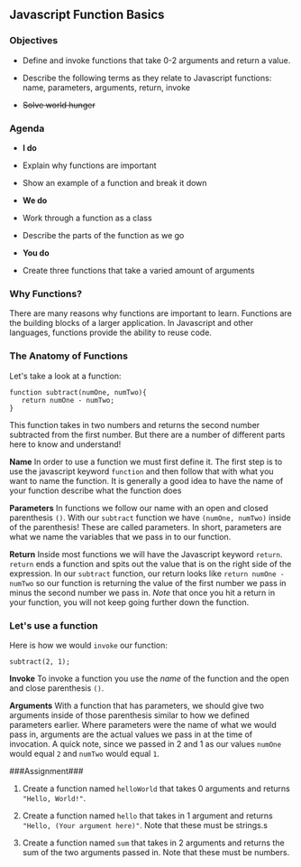 ## Javascript Function Basics

### Objectives

* Define and invoke functions that take 0-2 arguments and return a value.

* Describe the following terms as they relate to Javascript functions: name, parameters, arguments, return, invoke

* ~~Solve world hunger~~

### Agenda

* **I do**
 * Explain why functions are important
 * Show an example of a function and break it down


* **We do**
 * Work through a function as a class
 * Describe the parts of the function as we go


* **You do**
 * Create three functions that take a varied amount of arguments

### Why Functions?

There are many reasons why functions are important to learn. Functions are the building blocks of a larger application. In Javascript and other languages, functions provide the ability to reuse code.

### The Anatomy of Functions

Let's take a look at a function:

```
function subtract(numOne, numTwo){
   return numOne - numTwo;
}
```

This function takes in two numbers and returns the second number subtracted from the first number. But there are a number of different parts here to know and understand!


**Name**
In order to use a function we must first define it. The first step is to use the javascript keyword `function` and then follow that with what you want to name the function. It is generally a good idea to have the name of your function describe what the function does

**Parameters**
In functions we follow our name with an open and closed parenthesis `()`. With our `subtract` function we have `(numOne, numTwo)` inside of the parenthesis! These are called parameters. In short, parameters are what we name the variables that we pass in to our function.

**Return**
Inside most functions we will have the Javascript keyword `return`. `return` ends a function and spits out the value that is on the right side of the expression. In our `subtract` function, our return looks like `return numOne - numTwo` so our function is returning the value of the first number we pass in minus the second number we pass in. *Note* that once you hit a return in your function, you will not keep going further down the function.

### Let's use a function

Here is how we would `invoke` our function:

```
subtract(2, 1);
```

**Invoke**
To invoke a function you use the *name* of the function and the open and close parenthesis `()`.

**Arguments**
With a function that has parameters, we should give two arguments inside of those parenthesis similar to how we defined parameters earlier. Where parameters were the name of what we would pass in, arguments are the actual values we pass in at the time of invocation. A quick note, since we passed in 2 and 1 as our values `numOne` would equal `2` and `numTwo` would equal `1`.

###Assignment###

1. Create a function named `helloWorld` that takes 0 arguments and returns `"Hello, World!"`.

2. Create a function named `hello` that takes in 1 argument and returns `"Hello, (Your argument here)"`. Note that these must be strings.s

3. Create a function named `sum` that takes in 2 arguments and returns the sum of the two arguments passed in. Note that these must be numbers.
